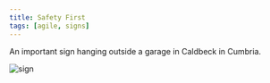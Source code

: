 ```yaml
---
title: Safety First
tags: [agile, signs]
---
```


An important sign hanging outside a garage in Caldbeck in Cumbria.

![sign](/assets/img/posts/safety-first/safety-first.png)
